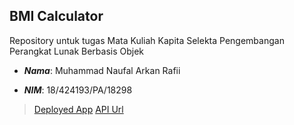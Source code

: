 ## BMI Calculator

Repository untuk tugas Mata Kuliah Kapita Selekta Pengembangan Perangkat Lunak Berbasis Objek



- __*Nama*__: Muhammad Naufal Arkan Rafii

- __*NIM*__: 18/424193/PA/18298



>[Deployed App](https://bmi-calculator-f112f.web.app/)
>[API Url](https://bmi-calculator-api.herokuapp.com)
